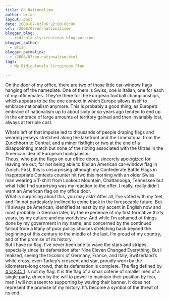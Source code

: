 ```yaml
---
title: On Nationalism
author: brian
layout: post
date: 2008-07-03T06:22:00+00:00
url: /2008/07/on-nationalism/
blogger_blog:
  - ridiculouslycircuitous.blogspot.com
blogger_author:
  - Brian
blogger_permalink:
  - /2008/07/on-nationalism.html
tags:
  - My Ridiculously Circuitous Plan

---
```

On the door of my office, there are two of those little car-window flags hanging off the nameplate. One of them is Swiss, one is Italian, one for each of my officemates. They&#8217;re there for the European football championships, which appears to be the one context in which Europe allows itself to embrace nationalism anymore. This is probably a good thing, as Europe&#8217;s embrace of nationalism up to about sixty or so years ago tended to end up in the embrace of large amounts of territory gained and then invariably lost, always at terrible cost.

<div>
</div>

<div>
  What&#8217;s left of that impulse led to thousands of people draping flags and wearing jerseys stretched along the lakefront and the Limmatquai from the Zurichhorn to Central, and a minor fistfight or two at the end of a disappointing match but none of the rioting associated with the Ultras in the American idea of European hooliganism. 
</div>

<div>
</div>

<div>
  Theus, who put the flags on our office doors, sincerely apologized for leaving me out, for not being able to find an American car-window flag in Zurich. First, this is unsurprising <span>although my Confederate Battle Flags in Inappropriate Contexts counter hit two this morning with an older Swiss man wearing a T-shirt from Lookout Mountain, Chattanooga, Tennessee </span>but what I did find surprising was my reaction to the offer. I really, <span>really</span> didn&#8217;t want an American flag on my office door.
</div>

<div>
</div>

<div>
  What is surprising about this, you may ask? After all, I&#8217;ve voted with my feet, and I&#8217;m not particularly inclined to come back in the foreseeable future. But I&#8217;ll always be American, identified at least by my accent in English now and most probably in German later, by the experience of my first formative thirty years, by my culture and my worldview. And while I&#8217;m ashamed of things done by my government in my name, and concerned by the continued fallout from a litany of poor policy choices stretching back beyond the beginning of this century to the middle of the last, I&#8217;m proud of my country, and of the promise of its history.
</div>

<div>
</div>

<div>
  But I have no flag. I&#8217;ve never been one to wave the stars and stripes, especially since its defamation after Nine Eleven Changed Everything. But I realized, seeing the tricolors of Germany, France, and Italy, Switzerland&#8217;s white cross, even Turkey&#8217;s crescent and star, proudly worn by the kilometers-long crowd, that its defamation is complete. The flag defined by <a href="http://www.law.cornell.edu/uscode/4/ch1.html">4 U.S.C. 1</a> is not my flag. It is the flag of a small coterie of smaller men of a single party, driven by the will to power to maintain their position by fear, men I will not assent to supporting by waving their banner. It does not represent the promise of my history. It&#8217;s become a symbol of the threat of its end.
</div>